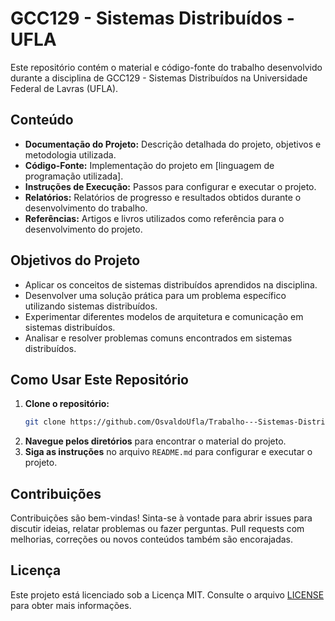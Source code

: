 # GCC129 - Sistemas Distribuídos - UFLA

Este repositório contém o material e código-fonte do trabalho desenvolvido durante a disciplina de GCC129 - Sistemas Distribuídos na Universidade Federal de Lavras (UFLA).

## Conteúdo

- **Documentação do Projeto:** Descrição detalhada do projeto, objetivos e metodologia utilizada.
- **Código-Fonte:** Implementação do projeto em [linguagem de programação utilizada].
- **Instruções de Execução:** Passos para configurar e executar o projeto.
- **Relatórios:** Relatórios de progresso e resultados obtidos durante o desenvolvimento do trabalho.
- **Referências:** Artigos e livros utilizados como referência para o desenvolvimento do projeto.

## Objetivos do Projeto

- Aplicar os conceitos de sistemas distribuídos aprendidos na disciplina.
- Desenvolver uma solução prática para um problema específico utilizando sistemas distribuídos.
- Experimentar diferentes modelos de arquitetura e comunicação em sistemas distribuídos.
- Analisar e resolver problemas comuns encontrados em sistemas distribuídos.

## Como Usar Este Repositório

1. **Clone o repositório:**
    ```bash
    git clone https://github.com/OsvaldoUfla/Trabalho---Sistemas-Distribuidos-UFLA.git
    ```
2. **Navegue pelos diretórios** para encontrar o material do projeto.
3. **Siga as instruções** no arquivo `README.md` para configurar e executar o projeto.

## Contribuições

Contribuições são bem-vindas! Sinta-se à vontade para abrir issues para discutir ideias, relatar problemas ou fazer perguntas. Pull requests com melhorias, correções ou novos conteúdos também são encorajadas.

## Licença

Este projeto está licenciado sob a Licença MIT. Consulte o arquivo [LICENSE](LICENSE) para obter mais informações.
